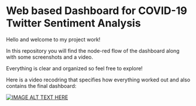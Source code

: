# Web based Dashboard for COVID-19 Twitter Sentiment Analysis

Hello and welcome to my project work! 

In this repository you will find the node-red flow of the dashboard along with some screenshots and a video.

Everything is clear and organized so feel free to explore!

Here is a video recodring that specifies how everything worked out and also contains the final dashboard:</br>

[![IMAGE ALT TEXT HERE](https://img.youtube.com/vi/S9s0b87mE_8/0.jpg)](https://www.youtube.com/watch?v=S9s0b87mE_8)
